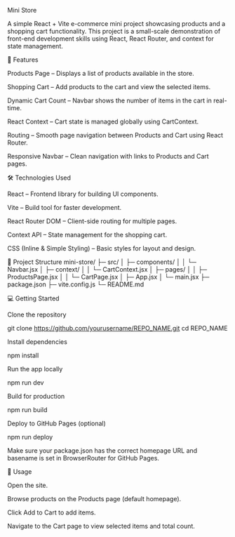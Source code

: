 Mini Store

A simple React + Vite e-commerce mini project showcasing products and a shopping cart functionality. This project is a small-scale demonstration of front-end development skills using React, React Router, and context for state management.


🚀 Features

Products Page – Displays a list of products available in the store.

Shopping Cart – Add products to the cart and view the selected items.

Dynamic Cart Count – Navbar shows the number of items in the cart in real-time.

React Context – Cart state is managed globally using CartContext.

Routing – Smooth page navigation between Products and Cart using React Router.

Responsive Navbar – Clean navigation with links to Products and Cart pages.


🛠️ Technologies Used

React – Frontend library for building UI components.

Vite – Build tool for faster development.

React Router DOM – Client-side routing for multiple pages.

Context API – State management for the shopping cart.

CSS (Inline & Simple Styling) – Basic styles for layout and design.

📁 Project Structure
mini-store/
├─ src/
│  ├─ components/
│  │  └─ Navbar.jsx
│  ├─ context/
│  │  └─ CartContext.jsx
│  ├─ pages/
│  │  ├─ ProductsPage.jsx
│  │  └─ CartPage.jsx
│  ├─ App.jsx
│  └─ main.jsx
├─ package.json
├─ vite.config.js
└─ README.md

💻 Getting Started

Clone the repository

git clone https://github.com/yourusername/REPO_NAME.git
cd REPO_NAME


Install dependencies

npm install


Run the app locally

npm run dev


Build for production

npm run build


Deploy to GitHub Pages (optional)

npm run deploy


Make sure your package.json has the correct homepage URL and basename is set in BrowserRouter for GitHub Pages.

🎯 Usage

Open the site.

Browse products on the Products page (default homepage).

Click Add to Cart to add items.

Navigate to the Cart page to view selected items and total count.
